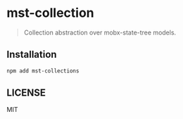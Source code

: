 # mst-collection

> Collection abstraction over mobx-state-tree models.

## Installation

```sh
npm add mst-collections
```

## LICENSE

MIT
